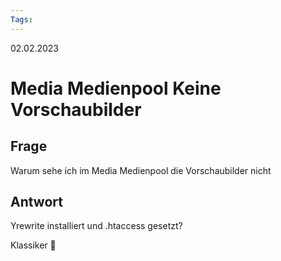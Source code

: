 ```yaml
--- 
Tags: 
--- 
```

02.02.2023

# Media Medienpool Keine Vorschaubilder


## Frage

Warum sehe ich im Media Medienpool die Vorschaubilder nicht

## Antwort

Yrewrite installiert und .htaccess gesetzt?

Klassiker :slightly_smiling_face:




